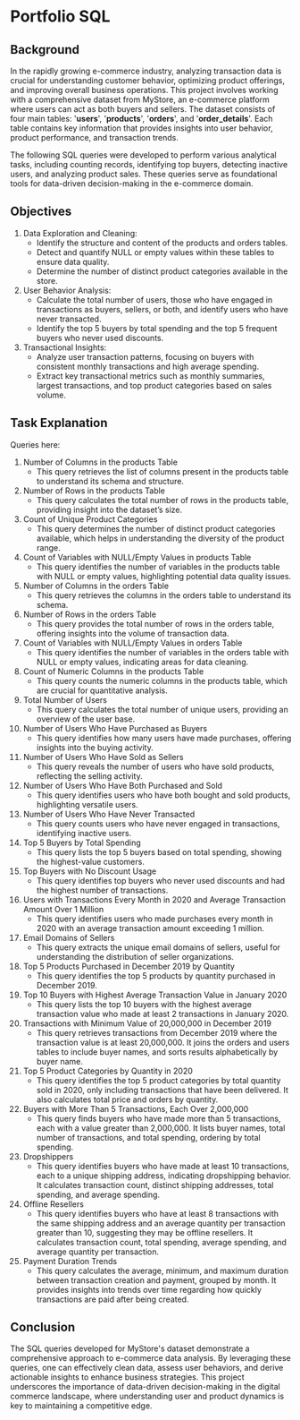 # Portfolio SQL
## Background
In the rapidly growing e-commerce industry, analyzing transaction data is crucial for understanding customer behavior, optimizing product offerings, and improving overall business operations. This project involves working with a comprehensive dataset from MyStore, an e-commerce platform where users can act as both buyers and sellers. The dataset consists of four main tables: '**users**', '**products**', '**orders**', and '**order_details**'. Each table contains key information that provides insights into user behavior, product performance, and transaction trends.

The following SQL queries were developed to perform various analytical tasks, including counting records, identifying top buyers, detecting inactive users, and analyzing product sales. These queries serve as foundational tools for data-driven decision-making in the e-commerce domain.

## Objectives
1. Data Exploration and Cleaning:
   - Identify the structure and content of the products and orders tables.
   - Detect and quantify NULL or empty values within these tables to ensure data quality.
   - Determine the number of distinct product categories available in the store.
2. User Behavior Analysis:
   - Calculate the total number of users, those who have engaged in transactions as buyers, sellers, or both, and identify users who have never transacted.
   - Identify the top 5 buyers by total spending and the top 5 frequent buyers who never used discounts.
3. Transactional Insights:
   - Analyze user transaction patterns, focusing on buyers with consistent monthly transactions and high average spending.
   - Extract key transactional metrics such as monthly summaries, largest transactions, and top product categories based on sales volume.

## Task Explanation
Queries here:
1. Number of Columns in the products Table
   - This query retrieves the list of columns present in the products table to understand its schema and structure.
2. Number of Rows in the products Table
   - This query calculates the total number of rows in the products table, providing insight into the dataset’s size.
3. Count of Unique Product Categories
   - This query determines the number of distinct product categories available, which helps in understanding the diversity of the product range.
4. Count of Variables with NULL/Empty Values in products Table
   - This query identifies the number of variables in the products table with NULL or empty values, highlighting potential data quality issues.
5. Number of Columns in the orders Table
   - This query retrieves the columns in the orders table to understand its schema.
6. Number of Rows in the orders Table
   - This query provides the total number of rows in the orders table, offering insights into the volume of transaction data.
7. Count of Variables with NULL/Empty Values in orders Table
   - This query identifies the number of variables in the orders table with NULL or empty values, indicating areas for data cleaning.
8. Count of Numeric Columns in the products Table
   - This query counts the numeric columns in the products table, which are crucial for quantitative analysis.
9. Total Number of Users
   - This query calculates the total number of unique users, providing an overview of the user base.
10. Number of Users Who Have Purchased as Buyers
    - This query identifies how many users have made purchases, offering insights into the buying activity.
11. Number of Users Who Have Sold as Sellers
    - This query reveals the number of users who have sold products, reflecting the selling activity.
12. Number of Users Who Have Both Purchased and Sold
    - This query identifies users who have both bought and sold products, highlighting versatile users.
13. Number of Users Who Have Never Transacted
    - This query counts users who have never engaged in transactions, identifying inactive users.
14. Top 5 Buyers by Total Spending
    - This query lists the top 5 buyers based on total spending, showing the highest-value customers.
15. Top Buyers with No Discount Usage
    - This query identifies top buyers who never used discounts and had the highest number of transactions.
16. Users with Transactions Every Month in 2020 and Average Transaction Amount Over 1 Million
    - This query identifies users who made purchases every month in 2020 with an average transaction amount exceeding 1 million.
17. Email Domains of Sellers
    - This query extracts the unique email domains of sellers, useful for understanding the distribution of seller organizations.
18. Top 5 Products Purchased in December 2019 by Quantity
    - This query identifies the top 5 products by quantity purchased in December 2019.
19. Top 10 Buyers with Highest Average Transaction Value in January 2020
    - This query lists the top 10 buyers with the highest average transaction value who made at least 2 transactions in January 2020.
20. Transactions with Minimum Value of 20,000,000 in December 2019
    - This query retrieves transactions from December 2019 where the transaction value is at least 20,000,000. It joins the orders and users tables to include buyer names, and sorts results alphabetically by buyer name.
21. Top 5 Product Categories by Quantity in 2020
    - This query identifies the top 5 product categories by total quantity sold in 2020, only including transactions that have been delivered. It also calculates total price and orders by quantity.
22. Buyers with More Than 5 Transactions, Each Over 2,000,000
    - This query finds buyers who have made more than 5 transactions, each with a value greater than 2,000,000. It lists buyer names, total number of transactions, and total spending, ordering by total spending.
23. Dropshippers
    - This query identifies buyers who have made at least 10 transactions, each to a unique shipping address, indicating dropshipping behavior. It calculates transaction count, distinct shipping addresses, total spending, and average spending.
24. Offline Resellers
    - This query identifies buyers who have at least 8 transactions with the same shipping address and an average quantity per transaction greater than 10, suggesting they may be offline resellers. It calculates transaction count, total spending, average spending, and average quantity per transaction.
25. Payment Duration Trends
    - This query calculates the average, minimum, and maximum duration between transaction creation and payment, grouped by month. It provides insights into trends over time regarding how quickly transactions are paid after being created.

## Conclusion
The SQL queries developed for MyStore's dataset demonstrate a comprehensive approach to e-commerce data analysis. By leveraging these queries, one can effectively clean data, assess user behaviors, and derive actionable insights to enhance business strategies. This project underscores the importance of data-driven decision-making in the digital commerce landscape, where understanding user and product dynamics is key to maintaining a competitive edge.



